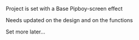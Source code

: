 Project is set with a Base Pipboy-screen effect

Needs updated on the design and on the functions

Set more later...
